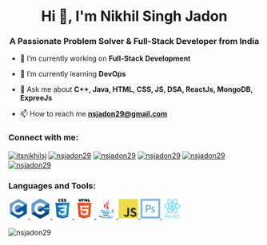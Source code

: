 <h1 align="center">Hi 👋, I'm Nikhil Singh Jadon</h1>
<h3 align="center">A Passionate Problem Solver & Full-Stack Developer from India</h3>

- 🔭 I’m currently working on **Full-Stack Development**

- 🌱 I’m currently learning **DevOps**

- 💬 Ask me about **C++, Java, HTML, CSS, JS, DSA, ReactJs, MongoDB, ExpreeJs**

- 📫 How to reach me **nsjadon29@gmail.com**

<h3 align="left">Connect with me:</h3>
<p align="left">
<a href="https://twitter.com/itsnikhilsj" target="blank"><img align="center" src="https://raw.githubusercontent.com/rahuldkjain/github-profile-readme-generator/master/src/images/icons/Social/twitter.svg" alt="itsnikhilsj" height="30" width="40" /></a>
<a href="https://linkedin.com/in/nsjadon29" target="blank"><img align="center" src="https://raw.githubusercontent.com/rahuldkjain/github-profile-readme-generator/master/src/images/icons/Social/linked-in-alt.svg" alt="nsjadon29" height="30" width="40" /></a>
<a href="https://www.codechef.com/users/nsjadon29" target="blank"><img align="center" src="https://cdn.jsdelivr.net/npm/simple-icons@3.1.0/icons/codechef.svg" alt="nsjadon29" height="30" width="40" /></a>
<a href="https://codeforces.com/profile/nsjadon29" target="blank"><img align="center" src="https://raw.githubusercontent.com/rahuldkjain/github-profile-readme-generator/master/src/images/icons/Social/codeforces.svg" alt="nsjadon29" height="30" width="40" /></a>
<a href="https://www.leetcode.com/nsjadon29" target="blank"><img align="center" src="https://raw.githubusercontent.com/rahuldkjain/github-profile-readme-generator/master/src/images/icons/Social/leet-code.svg" alt="nsjadon29" height="30" width="40" /></a>
<a href="https://auth.geeksforgeeks.org/user/nsjadon29" target="blank"><img align="center" src="https://raw.githubusercontent.com/rahuldkjain/github-profile-readme-generator/master/src/images/icons/Social/geeks-for-geeks.svg" alt="nsjadon29" height="30" width="40" /></a>
</p>

<h3 align="left">Languages and Tools:</h3>
<p align="left"> <a href="https://www.cprogramming.com/" target="_blank" rel="noreferrer"> <img src="https://raw.githubusercontent.com/devicons/devicon/master/icons/c/c-original.svg" alt="c" width="40" height="40"/> </a> <a href="https://www.w3schools.com/cpp/" target="_blank" rel="noreferrer"> <img src="https://raw.githubusercontent.com/devicons/devicon/master/icons/cplusplus/cplusplus-original.svg" alt="cplusplus" width="40" height="40"/> </a> <a href="https://www.w3schools.com/css/" target="_blank" rel="noreferrer"> <img src="https://raw.githubusercontent.com/devicons/devicon/master/icons/css3/css3-original-wordmark.svg" alt="css3" width="40" height="40"/> </a> <a href="https://www.w3.org/html/" target="_blank" rel="noreferrer"> <img src="https://raw.githubusercontent.com/devicons/devicon/master/icons/html5/html5-original-wordmark.svg" alt="html5" width="40" height="40"/> </a> <a href="https://www.java.com" target="_blank" rel="noreferrer"> <img src="https://raw.githubusercontent.com/devicons/devicon/master/icons/java/java-original.svg" alt="java" width="40" height="40"/> </a> <a href="https://developer.mozilla.org/en-US/docs/Web/JavaScript" target="_blank" rel="noreferrer"> <img src="https://raw.githubusercontent.com/devicons/devicon/master/icons/javascript/javascript-original.svg" alt="javascript" width="40" height="40"/> </a> <a href="https://www.photoshop.com/en" target="_blank" rel="noreferrer"> <img src="https://raw.githubusercontent.com/devicons/devicon/master/icons/photoshop/photoshop-line.svg" alt="photoshop" width="40" height="40"/> </a> <a href="https://reactjs.org/" target="_blank" rel="noreferrer"> <img src="https://raw.githubusercontent.com/devicons/devicon/master/icons/react/react-original-wordmark.svg" alt="react" width="40" height="40"/> </a> </p>

<p><img align="center" src="https://github-readme-stats.vercel.app/api/top-langs?username=nsjadon29&show_icons=true&locale=en&layout=compact" alt="nsjadon29" /></p>
